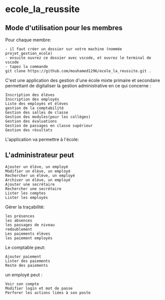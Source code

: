 # ecole_la_reussite

## Mode d'utilisation pour les membres

Pour chaque membre:

    - il faut créer un dossier sur votre machine (nommée projet_gestion_ecole) 
    - ensuite ouvrez ce dossier avec vscode, et ouvrez le terminal de vscode
    - tapez la commande
    git clone https://github.com/mouhamed1296/ecole_la_reussite.git .

C'est une application des gestion d'une école mixte primaire et secondaire permettant de digitaliser la gestion administrative en ce qui concerne :

    Inscription des élèves
    Inscription des employés
    Liste des employés et élèves
    gestion de la comptabilité
    Gestion des salles de classe
    Gestion des modules(pour les collèges)
    Gestion des évaluations
    Gestion de passages en classe supérieur
    Gestion des résultats

L'application va permettre à l'école:

## L'administrateur peut

    Ajouter un élève, un employé
    Modifier un élève, un employé
    Rechercher un élève, un employé
    Archiver un élève, un employé
    Ajouter une secrétaire
    Rechercher une secrétaire
    Lister les comptes
    Lister les employés

Gérer la traçabilité:

    les présences
    les absences
    les passages de niveau
    redoublement
    Les paiements élèves
    les paiement employés

Le comptable peut:

    Ajouter paiement
    Lister des paiements
    Reste des paiements

un employé peut :

    Voir son compte
    Modifier login et mot de passe
    Perforer les actions liées à son poste
